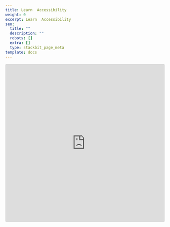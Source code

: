 ```yaml
---
title: Learn  Accessibility
weight: 0
excerpt: Learn  Accessibility
seo:
  title: ""
  description: ""
  robots: []
  extra: []
  type: stackbit_page_meta
template: docs
---
```


<iframe src="https://codesandbox.io/embed/htmlstandard-forked-p559i8?autoresize=1&fontsize=14&hidenavigation=1&theme=dark&view=preview"
     style="width:100%; height:500px; border:0; border-radius: 4px; overflow:hidden;"
     title="htmlstandard (forked)"
     allow="accelerometer; ambient-light-sensor; camera; encrypted-media; geolocation; gyroscope; hid; microphone; midi; payment; usb; vr; xr-spatial-tracking"
     sandbox="allow-forms allow-modals allow-popups allow-presentation allow-same-origin allow-scripts"
   ></iframe>
